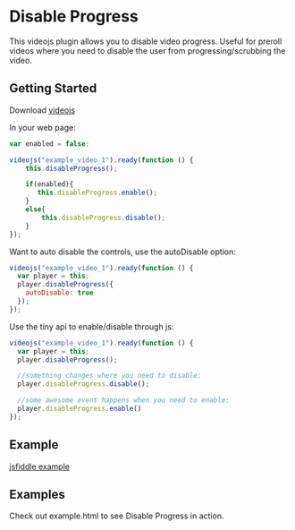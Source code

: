 # Disable Progress

This videojs plugin allows you to disable video progress.  Useful for preroll videos where you need to disable the user from progressing/scrubbing the video.

## Getting Started
Download [videojs](http://www.videojs.com/)

In your web page:

```javascript
var enabled = false;

videojs("example_video_1").ready(function () {
    this.disableProgress();

    if(enabled){
       this.disableProgress.enable();
    }
    else{
        this.disableProgress.disable();
    }
});
```

Want to auto disable the controls, use the autoDisable option:

```javascript
videojs("example_video_1").ready(function () {
  var player = this;
  player.disableProgress({
    autoDisable: true
  });
});

```

Use the tiny api to enable/disable through js:

```javascript
videojs("example_video_1").ready(function () {
  var player = this;
  player.disableProgress();

  //something changes where you need to disable:
  player.disableProgress.disable();

  //some awesome event happens when you need to enable:
  player.disableProgress.enable()
});
```

## Example

[jsfiddle example](http://jsfiddle.net/rsadwick/1ghw7w4y/)

## Examples
Check out example.html to see Disable Progress in action.